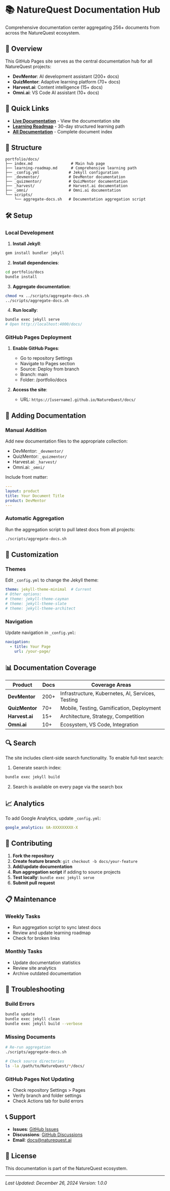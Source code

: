 # 📚 NatureQuest Documentation Hub

Comprehensive documentation center aggregating 256+ documents from across the NatureQuest ecosystem.

## 🌟 Overview

This GitHub Pages site serves as the central documentation hub for all NatureQuest projects:
- **DevMentor**: AI development assistant (200+ docs)
- **QuizMentor**: Adaptive learning platform (70+ docs)
- **Harvest.ai**: Content intelligence (15+ docs)
- **Omni.ai**: VS Code AI assistant (10+ docs)

## 🚀 Quick Links

- **[Live Documentation](https://naturequest.github.io/portfolio/docs/)** - View the documentation site
- **[Learning Roadmap](/learning-roadmap.md)** - 30-day structured learning path
- **[All Documentation](/all-docs.md)** - Complete document index

## 📂 Structure

```
portfolio/docs/
├── index.md                 # Main hub page
├── learning-roadmap.md      # Comprehensive learning path
├── _config.yml             # Jekyll configuration
├── _devmentor/             # DevMentor documentation
├── _quizmentor/            # QuizMentor documentation
├── _harvest/               # Harvest.ai documentation
├── _omni/                  # Omni.ai documentation
└── scripts/
    └── aggregate-docs.sh   # Documentation aggregation script
```

## 🛠️ Setup

### Local Development

1. **Install Jekyll**:
```bash
gem install bundler jekyll
```

2. **Install dependencies**:
```bash
cd portfolio/docs
bundle install
```

3. **Aggregate documentation**:
```bash
chmod +x ../scripts/aggregate-docs.sh
../scripts/aggregate-docs.sh
```

4. **Run locally**:
```bash
bundle exec jekyll serve
# Open http://localhost:4000/docs/
```

### GitHub Pages Deployment

1. **Enable GitHub Pages**:
   - Go to repository Settings
   - Navigate to Pages section
   - Source: Deploy from branch
   - Branch: main
   - Folder: /portfolio/docs

2. **Access the site**:
   - URL: `https://[username].github.io/NatureQuest/docs/`

## 📝 Adding Documentation

### Manual Addition

Add new documentation files to the appropriate collection:
- DevMentor: `_devmentor/`
- QuizMentor: `_quizmentor/`
- Harvest.ai: `_harvest/`
- Omni.ai: `_omni/`

Include front matter:
```yaml
---
layout: product
title: Your Document Title
product: DevMentor
---
```

### Automatic Aggregation

Run the aggregation script to pull latest docs from all projects:
```bash
./scripts/aggregate-docs.sh
```

## 🎨 Customization

### Themes

Edit `_config.yml` to change the Jekyll theme:
```yaml
theme: jekyll-theme-minimal  # Current
# Other options:
# theme: jekyll-theme-cayman
# theme: jekyll-theme-slate
# theme: jekyll-theme-architect
```

### Navigation

Update navigation in `_config.yml`:
```yaml
navigation:
  - title: Your Page
    url: /your-page/
```

## 📊 Documentation Coverage

| Product | Docs | Coverage Areas |
|---------|------|----------------|
| **DevMentor** | 200+ | Infrastructure, Kubernetes, AI, Services, Testing |
| **QuizMentor** | 70+ | Mobile, Testing, Gamification, Deployment |
| **Harvest.ai** | 15+ | Architecture, Strategy, Competition |
| **Omni.ai** | 10+ | Ecosystem, VS Code, Integration |

## 🔍 Search

The site includes client-side search functionality. To enable full-text search:

1. Generate search index:
```bash
bundle exec jekyll build
```

2. Search is available on every page via the search box

## 📈 Analytics

To add Google Analytics, update `_config.yml`:
```yaml
google_analytics: UA-XXXXXXXXX-X
```

## 🤝 Contributing

1. **Fork the repository**
2. **Create feature branch**: `git checkout -b docs/your-feature`
3. **Add/update documentation**
4. **Run aggregation script** if adding to source projects
5. **Test locally**: `bundle exec jekyll serve`
6. **Submit pull request**

## 📋 Maintenance

### Weekly Tasks
- Run aggregation script to sync latest docs
- Review and update learning roadmap
- Check for broken links

### Monthly Tasks
- Update documentation statistics
- Review site analytics
- Archive outdated documentation

## 🐛 Troubleshooting

### Build Errors
```bash
bundle update
bundle exec jekyll clean
bundle exec jekyll build --verbose
```

### Missing Documents
```bash
# Re-run aggregation
./scripts/aggregate-docs.sh

# Check source directories
ls -la /path/to/NatureQuest/*/docs/
```

### GitHub Pages Not Updating
- Check repository Settings > Pages
- Verify branch and folder settings
- Check Actions tab for build errors

## 📞 Support

- **Issues**: [GitHub Issues](https://github.com/NatureQuest/portfolio/issues)
- **Discussions**: [GitHub Discussions](https://github.com/NatureQuest/portfolio/discussions)
- **Email**: docs@naturequest.ai

## 📄 License

This documentation is part of the NatureQuest ecosystem.

---

*Last Updated: December 26, 2024*
*Version: 1.0.0*

